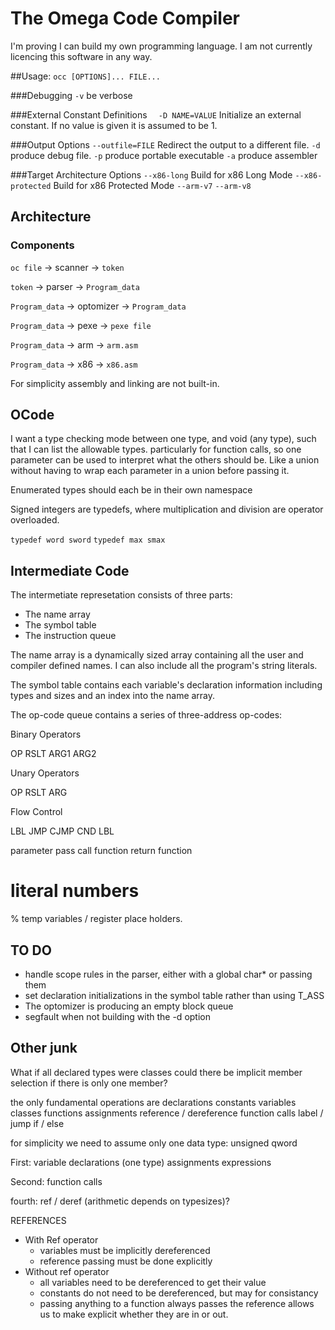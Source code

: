 # The Omega Code Compiler

I'm proving I can build my own programming language. I am not currently licencing this software in any way.

##Usage:
`occ [OPTIONS]... FILE...`

###Debugging
  `-v`   be verbose

###External Constant Definitions
`  -D NAME=VALUE`   Initialize an external constant. If no value is given it is assumed to be 1.

###Output Options
  `--outfile=FILE` Redirect the output to a different file.
  `-d`             produce debug file.
  `-p`             produce portable executable
  `-a`             produce assembler

###Target Architecture Options
  `--x86-long`      Build for x86 Long Mode
  `--x86-protected` Build for x86 Protected Mode
  `--arm-v7`
  `--arm-v8`

## Architecture

### Components

`oc file` -> scanner -> `token`

`token`   -> parser  -> `Program_data`

`Program_data` -> optomizer -> `Program_data`

`Program_data` -> pexe -> `pexe file`

`Program_data` -> arm  -> `arm.asm`

`Program_data` -> x86  -> `x86.asm`

For simplicity assembly and linking are not built-in.

## OCode

I want a type checking mode between one type, and void (any type), such that I can list the allowable types. particularly for function calls, so one parameter can be used to interpret what the others should be. Like a union without having to wrap each parameter in a union before passing it.

Enumerated types should each be in their own namespace

Signed integers are typedefs, where multiplication and division are operator overloaded.

`typedef word sword`
`typedef max smax`



## Intermediate Code
The intermetiate represetation consists of three parts:
*	The name array
*	The symbol table
*	The instruction queue

The name array is a dynamically sized array containing all the user and compiler defined names. I can also include all the program's string literals.

The symbol table contains each variable's declaration information including types and sizes and an index into the name array.

The op-code queue contains a series of three-address op-codes:

Binary Operators

OP	RSLT	ARG1	ARG2

Unary Operators

OP	RSLT	ARG

Flow Control

LBL
JMP
CJMP	CND	LBL

parameter pass
call function
return function

 # literal numbers
 % temp variables / register place holders.

## TO DO
*	handle scope rules in the parser, either with a global char* or passing them
*	set declaration initializations in the symbol table rather than using T_ASS
*	The optomizer is producing an empty block queue
*	segfault when not building with the -d option

## Other junk

What if all declared types were classes
	could there be implicit member selection if there is only one member?

the only fundamental operations are
	declarations
		constants
		variables
		classes
		functions
	assignments
	reference / dereference
	function calls
	label / jump
	if / else

for simplicity we need to assume only one data type: unsigned qword

First:
	variable declarations (one type)
	assignments
	expressions

Second:
	function calls

fourth:
	ref / deref (arithmetic depends on typesizes)?

REFERENCES
*	With Ref operator
	*	variables must be implicitly dereferenced
	*	reference passing must be done explicitly
*	Without ref operator
	*	all variables need to be dereferenced to get their value
	*	constants do not need to be dereferenced, but may for consistancy
	*	passing anything to a function always passes the reference allows us to make explicit whether they are in or out.


